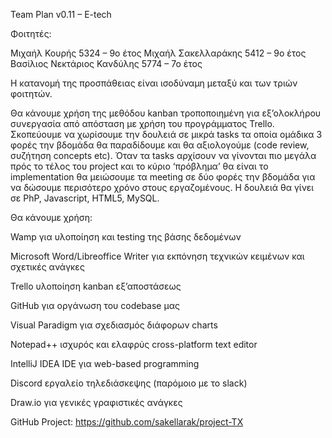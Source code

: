 Team Plan v0.11 – E-tech

Φοιτητές: 


Μιχαήλ Κουρής 5324 – 9ο έτος
Μιχαήλ Σακελλαράκης 5412 – 9ο έτος
Βασίλιος Νεκτάριος Κανδύλης 5774 – 7ο έτος



Η κατανομή της προσπάθειας είναι ισοδύναμη μεταξύ και των τριών φοιτητών.

Θα κάνουμε χρήση της μεθόδου kanban τροποποιημένη για εξ’ολοκλήρου συνεργασία από απόσταση με χρήση του προγράμματος Trello. Σκοπεύουμε να χωρίσουμε την δουλειά σε μικρά tasks τα οποία ομάδικα 3 φορές την βδομάδα θα παραδίδουμε και θα αξιολογούμε (code review, συζήτηση concepts etc). Όταν τα tasks αρχίσουν να γίνονται πιο μεγάλα πρός το τέλος του project και το κύριο ‘πρόβλημα’ θα είναι το implementation θα μειώσουμε τα meeting σε δύο φορές την βδομάδα για να δώσουμε περισότερο χρόνο στους εργαζομένους. Η δουλειά θα γίνει σε PhP, Javascript, HTML5, MySQL.


Θα κάνουμε χρήση:

Wamp για υλοποίηση και testing της βάσης δεδομένων

Microsoft Word/Libreoffice Writer για εκπόνηση τεχνικών κειμένων και σχετικές ανάγκες

Trello υλοποίηση kanban εξ’αποστάσεως

GitHub για οργάνωση του codebase μας

Visual Paradigm για σχεδιασμός διάφορων charts

Notepad++ ισχυρός και ελαφρύς cross-platform text editor

IntelliJ IDEA IDE για web-based programming

Discord εργαλείο τηλεδιάσκεψης (παρόμοιο με το slack)

Draw.io για γενικές γραφιστικές ανάγκες

GitHub Project: https://github.com/sakellarak/project-TX
